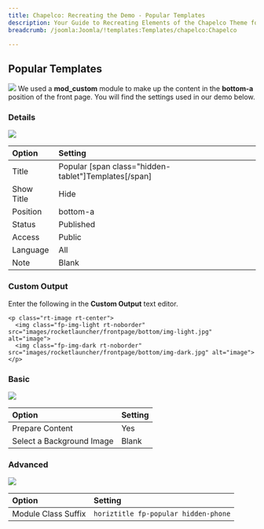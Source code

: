 ```yaml
---
title: Chapelco: Recreating the Demo - Popular Templates
description: Your Guide to Recreating Elements of the Chapelco Theme for Joomla
breadcrumb: /joomla:Joomla/!templates:Templates/chapelco:Chapelco

---
```


Popular Templates
-----
![][demo]
We used a **mod_custom** module to make up the content in the **bottom-a** position of the front page. You will find the settings used in our demo below.

### Details
![][demo2]

| Option     | Setting                                              |  
| :--------- | :--------------------------------------------------- |  
| Title      | Popular [span class="hidden-tablet"]Templates[/span] |  
| Show Title | Hide                                                 |  
| Position   | bottom-a                                             |  
| Status     | Published                                            |  
| Access     | Public                                               |  
| Language   | All                                                  |  
| Note       | Blank                                                |  

### Custom Output
Enter the following in the **Custom Output** text editor.

~~~
<p class="rt-image rt-center">
  <img class="fp-img-light rt-noborder" src="images/rocketlauncher/frontpage/bottom/img-light.jpg" alt="image">
  <img class="fp-img-dark rt-noborder" src="images/rocketlauncher/frontpage/bottom/img-dark.jpg" alt="image">
</p>
~~~

### Basic
![][demo3]

| Option                    | Setting |  
| :------------------------ | :------ |  
| Prepare Content           | Yes     |  
| Select a Background Image | Blank   |

### Advanced
![][demo4]

| Option              | Setting                              |  
| :------------------ | :----------------------------------- |  
| Module Class Suffix | `horiztitle fp-popular hidden-phone` |  

[demo]: assets/demo_7.jpeg
[demo2]: assets/templates_1.jpeg
[demo3]: assets/templates_2.jpeg
[demo4]: assets/templates_3.jpeg